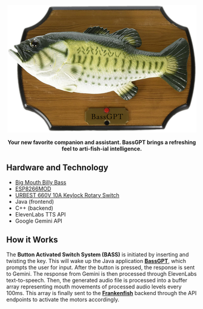 <p style="text-align:center;font-weight:bold;">
    <img style="margin:0 auto;" alt="BassGPT Logo" src="./logo.png" />
</p>

<p style="text-align:center;font-weight:bold;">Your new favorite companion and assistant. BassGPT brings a refreshing feel to arti-fish-ial intelligence.</p>

## Hardware and Technology

- [Big Mouth Billy Bass](https://en.wikipedia.org/wiki/Big_Mouth_Billy_Bass)
- [ESP8266MOD](https://en.wikipedia.org/wiki/NodeMCU)
- [URBEST 660V 10A Keylock Rotary Switch](https://www.amazon.com/URBEST-Momentary-Mushroom-Position-Rotary/dp/B01M0K8XY6)
- Java (frontend)
- C++ (backend)
- ElevenLabs TTS API
- Google Gemini API

## How it Works

The **Button Activated Switch System (BASS)** is initiated by inserting and twisting the key. This will wake up the Java application **[BassGPT](./bassgpt)**, which prompts the user for input. After the button is pressed, the response is sent to Gemini. The response from Gemini is then processed through ElevenLabs text-to-speech. Then, the generated audio file is processed into a buffer array representing mouth movements of processed audio levels every 100ms. This array is finally sent to the **[Frankenfish](./frankenfish)** backend through the API endpoints to activate the motors accordingly.

##